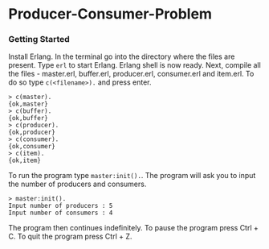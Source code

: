 # Producer-Consumer-Problem

### Getting Started

Install Erlang. In the terminal go into the directory where the files are present. Type `erl` to start Erlang. Erlang shell is now ready. Next, compile all the files - master.erl, buffer.erl, producer.erl, consumer.erl and item.erl. To do so type `c(<filename>).` and press enter.
```
> c(master).
{ok,master}
> c(buffer).
{ok,buffer}
> c(producer).
{ok,producer}
> c(consumer).
{ok,consumer}
> c(item).
{ok,item}

```
To run the program type `master:init().`. The program will ask you to input the number of producers and consumers.
```
> master:init().
Input number of producers : 5
Input number of consumers : 4

```
The program then continues indefinitely. To pause the program press Ctrl + C. To quit the program press Ctrl + Z.
